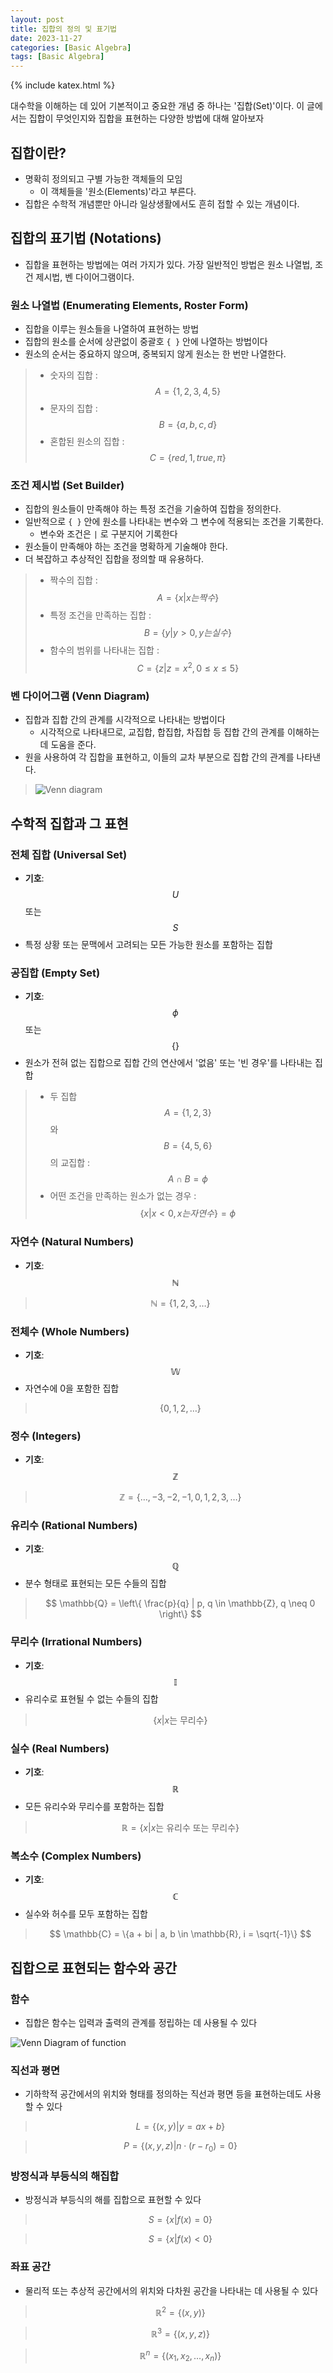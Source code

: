 ```yaml
---
layout: post
title: 집합의 정의 및 표기법
date: 2023-11-27
categories: [Basic Algebra]
tags: [Basic Algebra]
---
```


{% include katex.html %}

대수학을 이해하는 데 있어 기본적이고 중요한 개념 중 하나는 '집합(Set)'이다. 이 글에서는 집합이 무엇인지와 집합을 표현하는 다양한 방법에 대해 알아보자

## 집합이란?

- 명확히 정의되고 구별 가능한 객체들의 모임
  - 이 객체들을 '원소(Elements)'라고 부른다.
- 집합은 수학적 개념뿐만 아니라 일상생활에서도 흔히 접할 수 있는 개념이다.

## 집합의 표기법 (Notations)

- 집합을 표현하는 방법에는 여러 가지가 있다. 가장 일반적인 방법은 원소 나열법, 조건 제시법, 벤 다이어그램이다.

### 원소 나열법 (Enumerating Elements, Roster Form)

- 집합을 이루는 원소들을 나열하여 표현하는 방법
- 집합의 원소를 순서에 상관없이 중괄호 `{ }` 안에 나열하는 방법이다
- 원소의 순서는 중요하지 않으며, 중복되지 않게 원소는 한 번만 나열한다.

> - 숫자의 집합 : $$A = \left\{1,2,3,4,5\right\}$$
> - 문자의 집합 : $$B = \left\{a,b,c,d\right\}$$
> - 혼합된 원소의 집합 : $$C = \left\{red,1,true,\pi \right\}$$

### 조건 제시법 (Set Builder)

- 집합의 원소들이 만족해야 하는 특정 조건을 기술하여 집합을 정의한다.
- 일반적으로 `{ }` 안에 원소를 나타내는 변수와 그 변수에 적용되는 조건을 기록한다.
  - 변수와 조건은 `|` 로 구분지어 기록한다
- 원소들이 만족해야 하는 조건을 명확하게 기술해야 한다.
- 더 복잡하고 추상적인 집합을 정의할 때 유용하다.

> - 짝수의 집합 : $$A = \left\{ x \lvert x는 짝수 \right\}$$
> - 특정 조건을 만족하는 집합 : $$B = \left\{ y \lvert y > 0, y는 실수 \right\}$$
> - 함수의 범위를 나타내는 집합 : $$C = \left\{ z \lvert z = x^{2}, 0 \leq  x \leq 5 \right\} $$

### 벤 다이어그램 (Venn Diagram)

- 집합과 집합 간의 관계를 시각적으로 나타내는 방법이다
  - 시각적으로 나타내므로, 교집합, 합집합, 차집합 등 집합 간의 관계를 이해하는 데 도움을 준다.
- 원을 사용하여 각 집합을 표현하고, 이들의 교차 부분으로 집합 간의 관계를 나타낸다.

> ![Venn diagram](/assets/img/2023-11-27-집합의%20정의%20및%20표기법/2023-11-27-00-10-06.png)

## 수학적 집합과 그 표현

### 전체 집합 (Universal Set)

- **기호**: $$U$$ 또는 $$S$$
- 특정 상황 또는 문맥에서 고려되는 모든 가능한 원소를 포함하는 집합

### 공집합 (Empty Set)

- **기호**: $$\phi$$ 또는 $$ \left\{ \right\} $$
- 원소가 전혀 없는 집합으로 집합 간의 연산에서 '없음' 또는 '빈 경우'를 나타내는 집합

> - 두 집합 $$A = \left\{1,2,3 \right\}$$ 와 $$B = \left\{4,5,6 \right\}$$의 교집합 : $$A \cap B = \phi $$
> - 어떤 조건을 만족하는 원소가 없는 경우 : $$\left\{ x \lvert x < 0, x는 자연수 \right\} = \phi $$

### 자연수 (Natural Numbers)

- **기호**: $$ \mathbb{N} $$

> $$ \mathbb{N} = \{1, 2, 3, \ldots\} $$

### 전체수 (Whole Numbers)

- **기호**: $$ \mathbb{W} $$
- 자연수에 0을 포함한 집합

> $$ \{0, 1, 2, \ldots\} $$

### 정수 (Integers)

- **기호**: $$ \mathbb{Z} $$

> $$ \mathbb{Z} = \{\ldots, -3, -2, -1, 0, 1, 2, 3, \ldots\} $$

### 유리수 (Rational Numbers)

- **기호**: $$ \mathbb{Q} $$
- 분수 형태로 표현되는 모든 수들의 집합

> $$ \mathbb{Q} = \left\{ \frac{p}{q} | p, q \in \mathbb{Z}, q \neq 0 \right\} $$

### 무리수 (Irrational Numbers)

- **기호**: $$ \mathbb{I} $$
- 유리수로 표현될 수 없는 수들의 집합

> $$ \{x | x \text{는 무리수}\} $$

### 실수 (Real Numbers)

- **기호**: $$ \mathbb{R} $$
- 모든 유리수와 무리수를 포함하는 집합

> $$ \mathbb{R} = \{x | x \text{는 유리수 또는 무리수}\} $$

### 복소수 (Complex Numbers)

- **기호**: $$ \mathbb{C} $$
- 실수와 허수를 모두 포함하는 집합

> $$ \mathbb{C} = \{a + bi | a, b \in \mathbb{R}, i = \sqrt{-1}\} $$

## 집합으로 표현되는 함수와 공간

### 함수

- 집합은 함수는 입력과 출력의 관계를 정립하는 데 사용될 수 있다

![Venn Diagram of function](/assets/img/2023-11-27-집합의%20정의%20및%20표기법/2023-11-29-20-59-27.png)

### 직선과 평면

- 기하학적 공간에서의 위치와 형태를 정의하는 직선과 평면 등을 표현하는데도 사용할 수 있다

> $$ L = \{(x,y) | y = ax + b\} $$

> $$ P = \{(x,y,z) | n \cdot (r - r_0) = 0\} $$

### 방정식과 부등식의 해집합

- 방정식과 부등식의 해를 집합으로 표현할 수 있다

> $$ S = \{x | f(x) = 0\} $$

> $$ S = \{x | f(x) < 0\} $$

### 좌표 공간

- 물리적 또는 추상적 공간에서의 위치와 다차원 공간을 나타내는 데 사용될 수 있다

> $$ \mathbb{R}^2 = \{(x,y)\} $$

> $$ \mathbb{R}^3 = \{(x,y,z)\} $$

> $$ \mathbb{R}^n = \{(x_1, x_2, \ldots, x_n)\} $$
